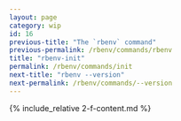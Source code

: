 ```yaml
---
layout: page
category: wip
id: 16
previous-title: "The `rbenv` command"
previous-permalink: /rbenv/commands/rbenv
title: "rbenv-init"
permalink: /rbenv/commands/init
next-title: "rbenv --version"
next-permalink: /rbenv/commands/--version
---
```


{% include_relative 2-f-content.md %}

